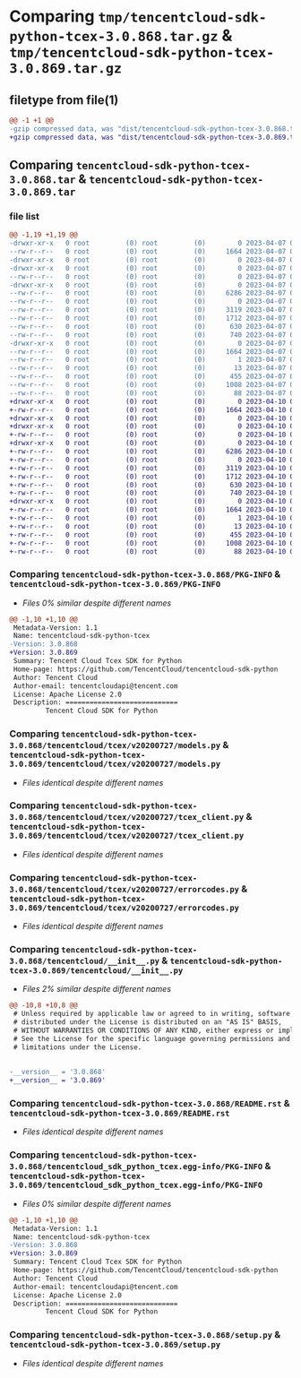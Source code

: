 # Comparing `tmp/tencentcloud-sdk-python-tcex-3.0.868.tar.gz` & `tmp/tencentcloud-sdk-python-tcex-3.0.869.tar.gz`

## filetype from file(1)

```diff
@@ -1 +1 @@
-gzip compressed data, was "dist/tencentcloud-sdk-python-tcex-3.0.868.tar", last modified: Fri Apr  7 01:00:16 2023, max compression
+gzip compressed data, was "dist/tencentcloud-sdk-python-tcex-3.0.869.tar", last modified: Mon Apr 10 03:14:31 2023, max compression
```

## Comparing `tencentcloud-sdk-python-tcex-3.0.868.tar` & `tencentcloud-sdk-python-tcex-3.0.869.tar`

### file list

```diff
@@ -1,19 +1,19 @@
-drwxr-xr-x   0 root         (0) root         (0)        0 2023-04-07 01:00:16.000000 tencentcloud-sdk-python-tcex-3.0.868/
--rw-r--r--   0 root         (0) root         (0)     1664 2023-04-07 01:00:16.000000 tencentcloud-sdk-python-tcex-3.0.868/PKG-INFO
-drwxr-xr-x   0 root         (0) root         (0)        0 2023-04-07 01:00:16.000000 tencentcloud-sdk-python-tcex-3.0.868/tencentcloud/
-drwxr-xr-x   0 root         (0) root         (0)        0 2023-04-07 01:00:16.000000 tencentcloud-sdk-python-tcex-3.0.868/tencentcloud/tcex/
--rw-r--r--   0 root         (0) root         (0)        0 2023-04-07 01:00:16.000000 tencentcloud-sdk-python-tcex-3.0.868/tencentcloud/tcex/__init__.py
-drwxr-xr-x   0 root         (0) root         (0)        0 2023-04-07 01:00:16.000000 tencentcloud-sdk-python-tcex-3.0.868/tencentcloud/tcex/v20200727/
--rw-r--r--   0 root         (0) root         (0)     6286 2023-04-07 01:00:16.000000 tencentcloud-sdk-python-tcex-3.0.868/tencentcloud/tcex/v20200727/models.py
--rw-r--r--   0 root         (0) root         (0)        0 2023-04-07 01:00:16.000000 tencentcloud-sdk-python-tcex-3.0.868/tencentcloud/tcex/v20200727/__init__.py
--rw-r--r--   0 root         (0) root         (0)     3119 2023-04-07 01:00:16.000000 tencentcloud-sdk-python-tcex-3.0.868/tencentcloud/tcex/v20200727/tcex_client.py
--rw-r--r--   0 root         (0) root         (0)     1712 2023-04-07 01:00:16.000000 tencentcloud-sdk-python-tcex-3.0.868/tencentcloud/tcex/v20200727/errorcodes.py
--rw-r--r--   0 root         (0) root         (0)      630 2023-04-07 01:00:16.000000 tencentcloud-sdk-python-tcex-3.0.868/tencentcloud/__init__.py
--rw-r--r--   0 root         (0) root         (0)      740 2023-04-07 01:00:16.000000 tencentcloud-sdk-python-tcex-3.0.868/README.rst
-drwxr-xr-x   0 root         (0) root         (0)        0 2023-04-07 01:00:16.000000 tencentcloud-sdk-python-tcex-3.0.868/tencentcloud_sdk_python_tcex.egg-info/
--rw-r--r--   0 root         (0) root         (0)     1664 2023-04-07 01:00:16.000000 tencentcloud-sdk-python-tcex-3.0.868/tencentcloud_sdk_python_tcex.egg-info/PKG-INFO
--rw-r--r--   0 root         (0) root         (0)        1 2023-04-07 01:00:16.000000 tencentcloud-sdk-python-tcex-3.0.868/tencentcloud_sdk_python_tcex.egg-info/dependency_links.txt
--rw-r--r--   0 root         (0) root         (0)       13 2023-04-07 01:00:16.000000 tencentcloud-sdk-python-tcex-3.0.868/tencentcloud_sdk_python_tcex.egg-info/top_level.txt
--rw-r--r--   0 root         (0) root         (0)      455 2023-04-07 01:00:16.000000 tencentcloud-sdk-python-tcex-3.0.868/tencentcloud_sdk_python_tcex.egg-info/SOURCES.txt
--rw-r--r--   0 root         (0) root         (0)     1008 2023-04-07 01:00:16.000000 tencentcloud-sdk-python-tcex-3.0.868/setup.py
--rw-r--r--   0 root         (0) root         (0)       88 2023-04-07 01:00:16.000000 tencentcloud-sdk-python-tcex-3.0.868/setup.cfg
+drwxr-xr-x   0 root         (0) root         (0)        0 2023-04-10 03:14:31.000000 tencentcloud-sdk-python-tcex-3.0.869/
+-rw-r--r--   0 root         (0) root         (0)     1664 2023-04-10 03:14:31.000000 tencentcloud-sdk-python-tcex-3.0.869/PKG-INFO
+drwxr-xr-x   0 root         (0) root         (0)        0 2023-04-10 03:14:31.000000 tencentcloud-sdk-python-tcex-3.0.869/tencentcloud/
+drwxr-xr-x   0 root         (0) root         (0)        0 2023-04-10 03:14:31.000000 tencentcloud-sdk-python-tcex-3.0.869/tencentcloud/tcex/
+-rw-r--r--   0 root         (0) root         (0)        0 2023-04-10 03:14:31.000000 tencentcloud-sdk-python-tcex-3.0.869/tencentcloud/tcex/__init__.py
+drwxr-xr-x   0 root         (0) root         (0)        0 2023-04-10 03:14:31.000000 tencentcloud-sdk-python-tcex-3.0.869/tencentcloud/tcex/v20200727/
+-rw-r--r--   0 root         (0) root         (0)     6286 2023-04-10 03:14:31.000000 tencentcloud-sdk-python-tcex-3.0.869/tencentcloud/tcex/v20200727/models.py
+-rw-r--r--   0 root         (0) root         (0)        0 2023-04-10 03:14:31.000000 tencentcloud-sdk-python-tcex-3.0.869/tencentcloud/tcex/v20200727/__init__.py
+-rw-r--r--   0 root         (0) root         (0)     3119 2023-04-10 03:14:31.000000 tencentcloud-sdk-python-tcex-3.0.869/tencentcloud/tcex/v20200727/tcex_client.py
+-rw-r--r--   0 root         (0) root         (0)     1712 2023-04-10 03:14:31.000000 tencentcloud-sdk-python-tcex-3.0.869/tencentcloud/tcex/v20200727/errorcodes.py
+-rw-r--r--   0 root         (0) root         (0)      630 2023-04-10 03:14:31.000000 tencentcloud-sdk-python-tcex-3.0.869/tencentcloud/__init__.py
+-rw-r--r--   0 root         (0) root         (0)      740 2023-04-10 03:14:31.000000 tencentcloud-sdk-python-tcex-3.0.869/README.rst
+drwxr-xr-x   0 root         (0) root         (0)        0 2023-04-10 03:14:31.000000 tencentcloud-sdk-python-tcex-3.0.869/tencentcloud_sdk_python_tcex.egg-info/
+-rw-r--r--   0 root         (0) root         (0)     1664 2023-04-10 03:14:31.000000 tencentcloud-sdk-python-tcex-3.0.869/tencentcloud_sdk_python_tcex.egg-info/PKG-INFO
+-rw-r--r--   0 root         (0) root         (0)        1 2023-04-10 03:14:31.000000 tencentcloud-sdk-python-tcex-3.0.869/tencentcloud_sdk_python_tcex.egg-info/dependency_links.txt
+-rw-r--r--   0 root         (0) root         (0)       13 2023-04-10 03:14:31.000000 tencentcloud-sdk-python-tcex-3.0.869/tencentcloud_sdk_python_tcex.egg-info/top_level.txt
+-rw-r--r--   0 root         (0) root         (0)      455 2023-04-10 03:14:31.000000 tencentcloud-sdk-python-tcex-3.0.869/tencentcloud_sdk_python_tcex.egg-info/SOURCES.txt
+-rw-r--r--   0 root         (0) root         (0)     1008 2023-04-10 03:14:31.000000 tencentcloud-sdk-python-tcex-3.0.869/setup.py
+-rw-r--r--   0 root         (0) root         (0)       88 2023-04-10 03:14:31.000000 tencentcloud-sdk-python-tcex-3.0.869/setup.cfg
```

### Comparing `tencentcloud-sdk-python-tcex-3.0.868/PKG-INFO` & `tencentcloud-sdk-python-tcex-3.0.869/PKG-INFO`

 * *Files 0% similar despite different names*

```diff
@@ -1,10 +1,10 @@
 Metadata-Version: 1.1
 Name: tencentcloud-sdk-python-tcex
-Version: 3.0.868
+Version: 3.0.869
 Summary: Tencent Cloud Tcex SDK for Python
 Home-page: https://github.com/TencentCloud/tencentcloud-sdk-python
 Author: Tencent Cloud
 Author-email: tencentcloudapi@tencent.com
 License: Apache License 2.0
 Description: ============================
         Tencent Cloud SDK for Python
```

### Comparing `tencentcloud-sdk-python-tcex-3.0.868/tencentcloud/tcex/v20200727/models.py` & `tencentcloud-sdk-python-tcex-3.0.869/tencentcloud/tcex/v20200727/models.py`

 * *Files identical despite different names*

### Comparing `tencentcloud-sdk-python-tcex-3.0.868/tencentcloud/tcex/v20200727/tcex_client.py` & `tencentcloud-sdk-python-tcex-3.0.869/tencentcloud/tcex/v20200727/tcex_client.py`

 * *Files identical despite different names*

### Comparing `tencentcloud-sdk-python-tcex-3.0.868/tencentcloud/tcex/v20200727/errorcodes.py` & `tencentcloud-sdk-python-tcex-3.0.869/tencentcloud/tcex/v20200727/errorcodes.py`

 * *Files identical despite different names*

### Comparing `tencentcloud-sdk-python-tcex-3.0.868/tencentcloud/__init__.py` & `tencentcloud-sdk-python-tcex-3.0.869/tencentcloud/__init__.py`

 * *Files 2% similar despite different names*

```diff
@@ -10,8 +10,8 @@
 # Unless required by applicable law or agreed to in writing, software
 # distributed under the License is distributed on an "AS IS" BASIS,
 # WITHOUT WARRANTIES OR CONDITIONS OF ANY KIND, either express or implied.
 # See the License for the specific language governing permissions and
 # limitations under the License.
 
 
-__version__ = '3.0.868'
+__version__ = '3.0.869'
```

### Comparing `tencentcloud-sdk-python-tcex-3.0.868/README.rst` & `tencentcloud-sdk-python-tcex-3.0.869/README.rst`

 * *Files identical despite different names*

### Comparing `tencentcloud-sdk-python-tcex-3.0.868/tencentcloud_sdk_python_tcex.egg-info/PKG-INFO` & `tencentcloud-sdk-python-tcex-3.0.869/tencentcloud_sdk_python_tcex.egg-info/PKG-INFO`

 * *Files 0% similar despite different names*

```diff
@@ -1,10 +1,10 @@
 Metadata-Version: 1.1
 Name: tencentcloud-sdk-python-tcex
-Version: 3.0.868
+Version: 3.0.869
 Summary: Tencent Cloud Tcex SDK for Python
 Home-page: https://github.com/TencentCloud/tencentcloud-sdk-python
 Author: Tencent Cloud
 Author-email: tencentcloudapi@tencent.com
 License: Apache License 2.0
 Description: ============================
         Tencent Cloud SDK for Python
```

### Comparing `tencentcloud-sdk-python-tcex-3.0.868/setup.py` & `tencentcloud-sdk-python-tcex-3.0.869/setup.py`

 * *Files identical despite different names*

